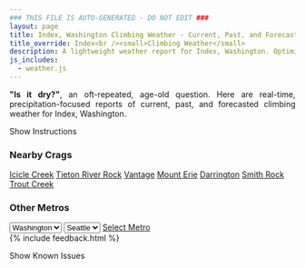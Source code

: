 ```yaml
---
### THIS FILE IS AUTO-GENERATED - DO NOT EDIT ###
layout: page
title: Index, Washington Climbing Weather - Current, Past, and Forecasted Report
title_override: Index<br /><small>Climbing Weather</small>
description: A lightweight weather report for Index, Washington. Optimized for slow internet connections.
js_includes:
  - weather.js
---
```


<section class="measure center lh-copy f5-ns f6 ph2 mv4" style="text-align: justify;">
<strong>"Is it dry?"</strong>, an oft-repeated, age-old question. Here are real-time,
precipitation-focused reports of current, past, and forecasted climbing weather for Index, Washington.
</section>

<p id="settings-toggle" class="mw5 b center tc hover-light-red black-70 pointer">Show Instructions</p>
<section id="settings" class="overflow-hidden" style="display:none;">
    <div class="mv2 ph2 center">
        <div class="fn f6 tc pv2">
            <p class="measure lh-copy center"><strong>Show/hide hourly forecasts</strong> by clicking the desired day.</p>
            <hr class="mw5 p0 mv2 o-60 b0 bt b--light-red light-red bg-light-red">
            <p class="measure lh-copy center"><strong>Current and Past conditions</strong> are measured by the nearest weather station. <strong>Forecast conditions</strong> are calculated and polled separately.</p>
            <hr class="mw5 p0 mv2 o-60 b0 bt b--light-red light-red bg-light-red">
            <p class="measure lh-copy center"><strong>Having issues?</strong> Try <a id="clear-cache" class="no-underline relative fancy-link light-red hover-light-red" href="#">clearing the local cache</a>.</p>
            <hr class="mw5 p0 mv2 o-60 b0 bt b--light-red light-red bg-light-red">
            <p class="measure lh-copy center">Weather data sourced from <a class="no-underline fancy-link relative light-red" target="_blank" href="https://www.weather.gov/documentation/services-web-api">weather.gov</a>.</p>
        </div>
    </div>
</section>
<section id="weather" data-crag="index-washington" class="mv4-ns mv3 ph2 center"></section>
<section id="nearby" class="tc lh-copy">
  <h3>Nearby Crags</h3>
<a class="nowrap no-underline fancy-link relative light-red mh3" href="/crags/icicle-creek-washington-weather.html">Icicle Creek</a>
<a class="nowrap no-underline fancy-link relative light-red mh3" href="/crags/tieton-river-rock-washington-weather.html">Tieton River Rock</a>
<a class="nowrap no-underline fancy-link relative light-red mh3" href="/crags/vantage-washington-weather.html">Vantage</a>
<a class="nowrap no-underline fancy-link relative light-red mh3" href="/crags/mount-erie-washington-weather.html">Mount Erie</a>
<a class="nowrap no-underline fancy-link relative light-red mh3" href="/crags/darrington-washington-weather.html">Darrington</a>
<a class="nowrap no-underline fancy-link relative light-red mh3" href="/crags/smith-rock-oregon-weather.html">Smith Rock</a>
<a class="nowrap no-underline fancy-link relative light-red mh3" href="/crags/trout-creek-oregon-weather.html">Trout Creek</a>
</section>
<section id="nearby" class="tc lh-copy">
  <h3>Other Metros</h3>
  <select class="ma1 bg-near-white pa2" id="stateSel">
    <option value="Texas">Texas</option>
    <option value="Washington" selected>Washington</option>
    <option value="Colorado">Colorado</option>
    <option value="Tennessee">Tennessee</option>
    <option value="Utah">Utah</option>
    <option value="California">California</option>
  </select>
  <select class="ma1 bg-near-white pa2" id="citySel">
    <option value="Seattle" selected>Seattle</option>
  </select>
  <a id="selectMetro" class="f6 link dim ph3 pv2 ma1 dib white bg-light-red" href="/crags/seattle-washington-weather.html">Select Metro</a>
  <script>
    var states = [];
    states["Texas"] = "Austin"
    states["Washington"] = "Seattle"
    states["Colorado"] = "Denver"
    states["Tennessee"] = "Nashville"
    states["Utah"] = "Salt Lake City"
    states["California"] = "San Francisco|Los Angeles"
  </script>
</section>
{% include feedback.html %}
<p id="issues-toggle" class="mw5 b center tc hover-light-red black-70 pointer">Show Known Issues</p>
<section id="issues" class="overflow-hidden tc f6">
</section>

<script>
  var weekly_SEW_150_72 = {"updated":"2021-06-23T03:07:02+00:00","units":"us","forecastGenerator":"BaselineForecastGenerator","generatedAt":"2021-06-23T08:43:34+00:00","updateTime":"2021-06-23T03:07:02+00:00","validTimes":"2021-06-22T21:00:00+00:00/P7DT4H","elevation":{"value":148.1328,"unitCode":"unit:m"},"periods":[{"number":1,"name":"Overnight","startTime":"2021-06-23T01:00:00-07:00","endTime":"2021-06-23T06:00:00-07:00","isDaytime":false,"temperature":59,"temperatureUnit":"F","temperatureTrend":null,"windSpeed":"2 mph","windDirection":"N","icon":"https://api.weather.gov/icons/land/night/sct?size=medium","shortForecast":"Partly Cloudy","detailedForecast":"Partly cloudy, with a low around 59. North wind around 2 mph."},{"number":2,"name":"Wednesday","startTime":"2021-06-23T06:00:00-07:00","endTime":"2021-06-23T18:00:00-07:00","isDaytime":true,"temperature":71,"temperatureUnit":"F","temperatureTrend":null,"windSpeed":"0 to 8 mph","windDirection":"NW","icon":"https://api.weather.gov/icons/land/day/few?size=medium","shortForecast":"Sunny","detailedForecast":"Sunny, with a high near 71. Northwest wind 0 to 8 mph."},{"number":3,"name":"Wednesday Night","startTime":"2021-06-23T18:00:00-07:00","endTime":"2021-06-24T06:00:00-07:00","isDaytime":false,"temperature":58,"temperatureUnit":"F","temperatureTrend":null,"windSpeed":"1 to 8 mph","windDirection":"ESE","icon":"https://api.weather.gov/icons/land/night/few?size=medium","shortForecast":"Mostly Clear","detailedForecast":"Mostly clear, with a low around 58. East southeast wind 1 to 8 mph."},{"number":4,"name":"Thursday","startTime":"2021-06-24T06:00:00-07:00","endTime":"2021-06-24T18:00:00-07:00","isDaytime":true,"temperature":73,"temperatureUnit":"F","temperatureTrend":null,"windSpeed":"2 to 9 mph","windDirection":"WSW","icon":"https://api.weather.gov/icons/land/day/sct?size=medium","shortForecast":"Mostly Sunny","detailedForecast":"Mostly sunny, with a high near 73. West southwest wind 2 to 9 mph."},{"number":5,"name":"Thursday Night","startTime":"2021-06-24T18:00:00-07:00","endTime":"2021-06-25T06:00:00-07:00","isDaytime":false,"temperature":63,"temperatureUnit":"F","temperatureTrend":null,"windSpeed":"3 to 9 mph","windDirection":"NE","icon":"https://api.weather.gov/icons/land/night/sct?size=medium","shortForecast":"Partly Cloudy","detailedForecast":"Partly cloudy, with a low around 63. Northeast wind 3 to 9 mph."},{"number":6,"name":"Friday","startTime":"2021-06-25T06:00:00-07:00","endTime":"2021-06-25T18:00:00-07:00","isDaytime":true,"temperature":85,"temperatureUnit":"F","temperatureTrend":null,"windSpeed":"3 to 8 mph","windDirection":"NW","icon":"https://api.weather.gov/icons/land/day/few?size=medium","shortForecast":"Sunny","detailedForecast":"Sunny, with a high near 85."},{"number":7,"name":"Friday Night","startTime":"2021-06-25T18:00:00-07:00","endTime":"2021-06-26T06:00:00-07:00","isDaytime":false,"temperature":69,"temperatureUnit":"F","temperatureTrend":null,"windSpeed":"3 to 8 mph","windDirection":"NNE","icon":"https://api.weather.gov/icons/land/night/skc?size=medium","shortForecast":"Clear","detailedForecast":"Clear, with a low around 69."},{"number":8,"name":"Saturday","startTime":"2021-06-26T06:00:00-07:00","endTime":"2021-06-26T18:00:00-07:00","isDaytime":true,"temperature":95,"temperatureUnit":"F","temperatureTrend":null,"windSpeed":"2 to 9 mph","windDirection":"S","icon":"https://api.weather.gov/icons/land/day/skc?size=medium","shortForecast":"Sunny","detailedForecast":"Sunny, with a high near 95."},{"number":9,"name":"Saturday Night","startTime":"2021-06-26T18:00:00-07:00","endTime":"2021-06-27T06:00:00-07:00","isDaytime":false,"temperature":71,"temperatureUnit":"F","temperatureTrend":null,"windSpeed":"3 to 8 mph","windDirection":"E","icon":"https://api.weather.gov/icons/land/night/skc?size=medium","shortForecast":"Clear","detailedForecast":"Clear, with a low around 71."},{"number":10,"name":"Sunday","startTime":"2021-06-27T06:00:00-07:00","endTime":"2021-06-27T18:00:00-07:00","isDaytime":true,"temperature":95,"temperatureUnit":"F","temperatureTrend":null,"windSpeed":"3 to 8 mph","windDirection":"S","icon":"https://api.weather.gov/icons/land/day/skc?size=medium","shortForecast":"Sunny","detailedForecast":"Sunny, with a high near 95."},{"number":11,"name":"Sunday Night","startTime":"2021-06-27T18:00:00-07:00","endTime":"2021-06-28T06:00:00-07:00","isDaytime":false,"temperature":71,"temperatureUnit":"F","temperatureTrend":null,"windSpeed":"2 to 9 mph","windDirection":"E","icon":"https://api.weather.gov/icons/land/night/few?size=medium","shortForecast":"Mostly Clear","detailedForecast":"Mostly clear, with a low around 71."},{"number":12,"name":"Monday","startTime":"2021-06-28T06:00:00-07:00","endTime":"2021-06-28T18:00:00-07:00","isDaytime":true,"temperature":94,"temperatureUnit":"F","temperatureTrend":null,"windSpeed":"1 to 9 mph","windDirection":"S","icon":"https://api.weather.gov/icons/land/day/few?size=medium","shortForecast":"Sunny","detailedForecast":"Sunny, with a high near 94."},{"number":13,"name":"Monday Night","startTime":"2021-06-28T18:00:00-07:00","endTime":"2021-06-29T06:00:00-07:00","isDaytime":false,"temperature":70,"temperatureUnit":"F","temperatureTrend":null,"windSpeed":"1 to 7 mph","windDirection":"SSE","icon":"https://api.weather.gov/icons/land/night/few?size=medium","shortForecast":"Mostly Clear","detailedForecast":"Mostly clear, with a low around 70."},{"number":14,"name":"Tuesday","startTime":"2021-06-29T06:00:00-07:00","endTime":"2021-06-29T18:00:00-07:00","isDaytime":true,"temperature":86,"temperatureUnit":"F","temperatureTrend":null,"windSpeed":"3 to 7 mph","windDirection":"WSW","icon":"https://api.weather.gov/icons/land/day/few?size=medium","shortForecast":"Sunny","detailedForecast":"Sunny, with a high near 86."}]}
  var hourly_SEW_150_72 = {"@context":["https://geojson.org/geojson-ld/geojson-context.jsonld",{"@version":"1.1","wx":"https://api.weather.gov/ontology#","geo":"http://www.opengis.net/ont/geosparql#","unit":"http://codes.wmo.int/common/unit/","@vocab":"https://api.weather.gov/ontology#"}],"type":"Feature","geometry":{"type":"Polygon","coordinates":[[[-121.5758471,47.8261007],[-121.5697809,47.8055844],[-121.539213,47.809657800000004],[-121.5452726,47.8301743],[-121.5758471,47.8261007]]]},"properties":{"updated":"2021-06-23T03:07:02+00:00","units":"us","forecastGenerator":"HourlyForecastGenerator","generatedAt":"2021-06-23T08:43:36+00:00","updateTime":"2021-06-23T03:07:02+00:00","validTimes":"2021-06-22T21:00:00+00:00/P7DT4H","elevation":{"value":148.1328,"unitCode":"unit:m"},"periods":[{"number":1,"name":"","startTime":"2021-06-23T01:00:00-07:00","endTime":"2021-06-23T02:00:00-07:00","isDaytime":false,"temperature":63,"temperatureUnit":"F","temperatureTrend":null,"windSpeed":"2 mph","windDirection":"NNE","icon":"https://api.weather.gov/icons/land/night/sct?size=small","shortForecast":"Partly Cloudy","detailedForecast":""},{"number":2,"name":"","startTime":"2021-06-23T02:00:00-07:00","endTime":"2021-06-23T03:00:00-07:00","isDaytime":false,"temperature":62,"temperatureUnit":"F","temperatureTrend":null,"windSpeed":"2 mph","windDirection":"NW","icon":"https://api.weather.gov/icons/land/night/sct?size=small","shortForecast":"Partly Cloudy","detailedForecast":""},{"number":3,"name":"","startTime":"2021-06-23T03:00:00-07:00","endTime":"2021-06-23T04:00:00-07:00","isDaytime":false,"temperature":61,"temperatureUnit":"F","temperatureTrend":null,"windSpeed":"2 mph","windDirection":"NW","icon":"https://api.weather.gov/icons/land/night/sct?size=small","shortForecast":"Partly Cloudy","detailedForecast":""},{"number":4,"name":"","startTime":"2021-06-23T04:00:00-07:00","endTime":"2021-06-23T05:00:00-07:00","isDaytime":false,"temperature":60,"temperatureUnit":"F","temperatureTrend":null,"windSpeed":"2 mph","windDirection":"NW","icon":"https://api.weather.gov/icons/land/night/sct?size=small","shortForecast":"Partly Cloudy","detailedForecast":""},{"number":5,"name":"","startTime":"2021-06-23T05:00:00-07:00","endTime":"2021-06-23T06:00:00-07:00","isDaytime":false,"temperature":59,"temperatureUnit":"F","temperatureTrend":null,"windSpeed":"0 mph","windDirection":"NNE","icon":"https://api.weather.gov/icons/land/night/bkn?size=small","shortForecast":"Mostly Cloudy","detailedForecast":""},{"number":6,"name":"","startTime":"2021-06-23T06:00:00-07:00","endTime":"2021-06-23T07:00:00-07:00","isDaytime":true,"temperature":60,"temperatureUnit":"F","temperatureTrend":null,"windSpeed":"0 mph","windDirection":"NNE","icon":"https://api.weather.gov/icons/land/day/bkn?size=small","shortForecast":"Partly Sunny","detailedForecast":""},{"number":7,"name":"","startTime":"2021-06-23T07:00:00-07:00","endTime":"2021-06-23T08:00:00-07:00","isDaytime":true,"temperature":62,"temperatureUnit":"F","temperatureTrend":null,"windSpeed":"0 mph","windDirection":"NNE","icon":"https://api.weather.gov/icons/land/day/bkn?size=small","shortForecast":"Partly Sunny","detailedForecast":""},{"number":8,"name":"","startTime":"2021-06-23T08:00:00-07:00","endTime":"2021-06-23T09:00:00-07:00","isDaytime":true,"temperature":63,"temperatureUnit":"F","temperatureTrend":null,"windSpeed":"6 mph","windDirection":"WNW","icon":"https://api.weather.gov/icons/land/day/sct?size=small","shortForecast":"Mostly Sunny","detailedForecast":""},{"number":9,"name":"","startTime":"2021-06-23T09:00:00-07:00","endTime":"2021-06-23T10:00:00-07:00","isDaytime":true,"temperature":64,"temperatureUnit":"F","temperatureTrend":null,"windSpeed":"6 mph","windDirection":"WNW","icon":"https://api.weather.gov/icons/land/day/sct?size=small","shortForecast":"Mostly Sunny","detailedForecast":""},{"number":10,"name":"","startTime":"2021-06-23T10:00:00-07:00","endTime":"2021-06-23T11:00:00-07:00","isDaytime":true,"temperature":65,"temperatureUnit":"F","temperatureTrend":null,"windSpeed":"6 mph","windDirection":"WNW","icon":"https://api.weather.gov/icons/land/day/sct?size=small","shortForecast":"Mostly Sunny","detailedForecast":""},{"number":11,"name":"","startTime":"2021-06-23T11:00:00-07:00","endTime":"2021-06-23T12:00:00-07:00","isDaytime":true,"temperature":66,"temperatureUnit":"F","temperatureTrend":null,"windSpeed":"8 mph","windDirection":"WNW","icon":"https://api.weather.gov/icons/land/day/few?size=small","shortForecast":"Sunny","detailedForecast":""},{"number":12,"name":"","startTime":"2021-06-23T12:00:00-07:00","endTime":"2021-06-23T13:00:00-07:00","isDaytime":true,"temperature":68,"temperatureUnit":"F","temperatureTrend":null,"windSpeed":"8 mph","windDirection":"WNW","icon":"https://api.weather.gov/icons/land/day/few?size=small","shortForecast":"Sunny","detailedForecast":""},{"number":13,"name":"","startTime":"2021-06-23T13:00:00-07:00","endTime":"2021-06-23T14:00:00-07:00","isDaytime":true,"temperature":69,"temperatureUnit":"F","temperatureTrend":null,"windSpeed":"8 mph","windDirection":"WNW","icon":"https://api.weather.gov/icons/land/day/few?size=small","shortForecast":"Sunny","detailedForecast":""},{"number":14,"name":"","startTime":"2021-06-23T14:00:00-07:00","endTime":"2021-06-23T15:00:00-07:00","isDaytime":true,"temperature":69,"temperatureUnit":"F","temperatureTrend":null,"windSpeed":"8 mph","windDirection":"NW","icon":"https://api.weather.gov/icons/land/day/few?size=small","shortForecast":"Sunny","detailedForecast":""},{"number":15,"name":"","startTime":"2021-06-23T15:00:00-07:00","endTime":"2021-06-23T16:00:00-07:00","isDaytime":true,"temperature":70,"temperatureUnit":"F","temperatureTrend":null,"windSpeed":"8 mph","windDirection":"NW","icon":"https://api.weather.gov/icons/land/day/few?size=small","shortForecast":"Sunny","detailedForecast":""},{"number":16,"name":"","startTime":"2021-06-23T16:00:00-07:00","endTime":"2021-06-23T17:00:00-07:00","isDaytime":true,"temperature":70,"temperatureUnit":"F","temperatureTrend":null,"windSpeed":"8 mph","windDirection":"NW","icon":"https://api.weather.gov/icons/land/day/few?size=small","shortForecast":"Sunny","detailedForecast":""},{"number":17,"name":"","startTime":"2021-06-23T17:00:00-07:00","endTime":"2021-06-23T18:00:00-07:00","isDaytime":true,"temperature":70,"temperatureUnit":"F","temperatureTrend":null,"windSpeed":"8 mph","windDirection":"NW","icon":"https://api.weather.gov/icons/land/day/few?size=small","shortForecast":"Sunny","detailedForecast":""},{"number":18,"name":"","startTime":"2021-06-23T18:00:00-07:00","endTime":"2021-06-23T19:00:00-07:00","isDaytime":false,"temperature":70,"temperatureUnit":"F","temperatureTrend":null,"windSpeed":"8 mph","windDirection":"NW","icon":"https://api.weather.gov/icons/land/night/few?size=small","shortForecast":"Mostly Clear","detailedForecast":""},{"number":19,"name":"","startTime":"2021-06-23T19:00:00-07:00","endTime":"2021-06-23T20:00:00-07:00","isDaytime":false,"temperature":68,"temperatureUnit":"F","temperatureTrend":null,"windSpeed":"8 mph","windDirection":"NW","icon":"https://api.weather.gov/icons/land/night/few?size=small","shortForecast":"Mostly Clear","detailedForecast":""},{"number":20,"name":"","startTime":"2021-06-23T20:00:00-07:00","endTime":"2021-06-23T21:00:00-07:00","isDaytime":false,"temperature":67,"temperatureUnit":"F","temperatureTrend":null,"windSpeed":"3 mph","windDirection":"WNW","icon":"https://api.weather.gov/icons/land/night/few?size=small","shortForecast":"Mostly Clear","detailedForecast":""},{"number":21,"name":"","startTime":"2021-06-23T21:00:00-07:00","endTime":"2021-06-23T22:00:00-07:00","isDaytime":false,"temperature":65,"temperatureUnit":"F","temperatureTrend":null,"windSpeed":"3 mph","windDirection":"WNW","icon":"https://api.weather.gov/icons/land/night/few?size=small","shortForecast":"Mostly Clear","detailedForecast":""},{"number":22,"name":"","startTime":"2021-06-23T22:00:00-07:00","endTime":"2021-06-23T23:00:00-07:00","isDaytime":false,"temperature":64,"temperatureUnit":"F","temperatureTrend":null,"windSpeed":"3 mph","windDirection":"WNW","icon":"https://api.weather.gov/icons/land/night/few?size=small","shortForecast":"Mostly Clear","detailedForecast":""},{"number":23,"name":"","startTime":"2021-06-23T23:00:00-07:00","endTime":"2021-06-24T00:00:00-07:00","isDaytime":false,"temperature":63,"temperatureUnit":"F","temperatureTrend":null,"windSpeed":"2 mph","windDirection":"E","icon":"https://api.weather.gov/icons/land/night/few?size=small","shortForecast":"Mostly Clear","detailedForecast":""},{"number":24,"name":"","startTime":"2021-06-24T00:00:00-07:00","endTime":"2021-06-24T01:00:00-07:00","isDaytime":false,"temperature":62,"temperatureUnit":"F","temperatureTrend":null,"windSpeed":"2 mph","windDirection":"E","icon":"https://api.weather.gov/icons/land/night/few?size=small","shortForecast":"Mostly Clear","detailedForecast":""},{"number":25,"name":"","startTime":"2021-06-24T01:00:00-07:00","endTime":"2021-06-24T02:00:00-07:00","isDaytime":false,"temperature":61,"temperatureUnit":"F","temperatureTrend":null,"windSpeed":"2 mph","windDirection":"E","icon":"https://api.weather.gov/icons/land/night/few?size=small","shortForecast":"Mostly Clear","detailedForecast":""},{"number":26,"name":"","startTime":"2021-06-24T02:00:00-07:00","endTime":"2021-06-24T03:00:00-07:00","isDaytime":false,"temperature":60,"temperatureUnit":"F","temperatureTrend":null,"windSpeed":"1 mph","windDirection":"SE","icon":"https://api.weather.gov/icons/land/night/few?size=small","shortForecast":"Mostly Clear","detailedForecast":""},{"number":27,"name":"","startTime":"2021-06-24T03:00:00-07:00","endTime":"2021-06-24T04:00:00-07:00","isDaytime":false,"temperature":60,"temperatureUnit":"F","temperatureTrend":null,"windSpeed":"1 mph","windDirection":"SE","icon":"https://api.weather.gov/icons/land/night/few?size=small","shortForecast":"Mostly Clear","detailedForecast":""},{"number":28,"name":"","startTime":"2021-06-24T04:00:00-07:00","endTime":"2021-06-24T05:00:00-07:00","isDaytime":false,"temperature":58,"temperatureUnit":"F","temperatureTrend":null,"windSpeed":"1 mph","windDirection":"SE","icon":"https://api.weather.gov/icons/land/night/few?size=small","shortForecast":"Mostly Clear","detailedForecast":""},{"number":29,"name":"","startTime":"2021-06-24T05:00:00-07:00","endTime":"2021-06-24T06:00:00-07:00","isDaytime":false,"temperature":58,"temperatureUnit":"F","temperatureTrend":null,"windSpeed":"2 mph","windDirection":"SSE","icon":"https://api.weather.gov/icons/land/night/sct?size=small","shortForecast":"Partly Cloudy","detailedForecast":""},{"number":30,"name":"","startTime":"2021-06-24T06:00:00-07:00","endTime":"2021-06-24T07:00:00-07:00","isDaytime":true,"temperature":59,"temperatureUnit":"F","temperatureTrend":null,"windSpeed":"2 mph","windDirection":"SSE","icon":"https://api.weather.gov/icons/land/day/sct?size=small","shortForecast":"Mostly Sunny","detailedForecast":""},{"number":31,"name":"","startTime":"2021-06-24T07:00:00-07:00","endTime":"2021-06-24T08:00:00-07:00","isDaytime":true,"temperature":61,"temperatureUnit":"F","temperatureTrend":null,"windSpeed":"2 mph","windDirection":"SSE","icon":"https://api.weather.gov/icons/land/day/sct?size=small","shortForecast":"Mostly Sunny","detailedForecast":""},{"number":32,"name":"","startTime":"2021-06-24T08:00:00-07:00","endTime":"2021-06-24T09:00:00-07:00","isDaytime":true,"temperature":63,"temperatureUnit":"F","temperatureTrend":null,"windSpeed":"3 mph","windDirection":"W","icon":"https://api.weather.gov/icons/land/day/sct?size=small","shortForecast":"Mostly Sunny","detailedForecast":""},{"number":33,"name":"","startTime":"2021-06-24T09:00:00-07:00","endTime":"2021-06-24T10:00:00-07:00","isDaytime":true,"temperature":64,"temperatureUnit":"F","temperatureTrend":null,"windSpeed":"3 mph","windDirection":"W","icon":"https://api.weather.gov/icons/land/day/sct?size=small","shortForecast":"Mostly Sunny","detailedForecast":""},{"number":34,"name":"","startTime":"2021-06-24T10:00:00-07:00","endTime":"2021-06-24T11:00:00-07:00","isDaytime":true,"temperature":66,"temperatureUnit":"F","temperatureTrend":null,"windSpeed":"3 mph","windDirection":"W","icon":"https://api.weather.gov/icons/land/day/sct?size=small","shortForecast":"Mostly Sunny","detailedForecast":""},{"number":35,"name":"","startTime":"2021-06-24T11:00:00-07:00","endTime":"2021-06-24T12:00:00-07:00","isDaytime":true,"temperature":67,"temperatureUnit":"F","temperatureTrend":null,"windSpeed":"9 mph","windDirection":"WNW","icon":"https://api.weather.gov/icons/land/day/sct?size=small","shortForecast":"Mostly Sunny","detailedForecast":""},{"number":36,"name":"","startTime":"2021-06-24T12:00:00-07:00","endTime":"2021-06-24T13:00:00-07:00","isDaytime":true,"temperature":69,"temperatureUnit":"F","temperatureTrend":null,"windSpeed":"9 mph","windDirection":"WNW","icon":"https://api.weather.gov/icons/land/day/sct?size=small","shortForecast":"Mostly Sunny","detailedForecast":""},{"number":37,"name":"","startTime":"2021-06-24T13:00:00-07:00","endTime":"2021-06-24T14:00:00-07:00","isDaytime":true,"temperature":70,"temperatureUnit":"F","temperatureTrend":null,"windSpeed":"9 mph","windDirection":"WNW","icon":"https://api.weather.gov/icons/land/day/sct?size=small","shortForecast":"Mostly Sunny","detailedForecast":""},{"number":38,"name":"","startTime":"2021-06-24T14:00:00-07:00","endTime":"2021-06-24T15:00:00-07:00","isDaytime":true,"temperature":70,"temperatureUnit":"F","temperatureTrend":null,"windSpeed":"9 mph","windDirection":"WNW","icon":"https://api.weather.gov/icons/land/day/sct?size=small","shortForecast":"Mostly Sunny","detailedForecast":""},{"number":39,"name":"","startTime":"2021-06-24T15:00:00-07:00","endTime":"2021-06-24T16:00:00-07:00","isDaytime":true,"temperature":72,"temperatureUnit":"F","temperatureTrend":null,"windSpeed":"9 mph","windDirection":"WNW","icon":"https://api.weather.gov/icons/land/day/sct?size=small","shortForecast":"Mostly Sunny","detailedForecast":""},{"number":40,"name":"","startTime":"2021-06-24T16:00:00-07:00","endTime":"2021-06-24T17:00:00-07:00","isDaytime":true,"temperature":72,"temperatureUnit":"F","temperatureTrend":null,"windSpeed":"9 mph","windDirection":"WNW","icon":"https://api.weather.gov/icons/land/day/sct?size=small","shortForecast":"Mostly Sunny","detailedForecast":""},{"number":41,"name":"","startTime":"2021-06-24T17:00:00-07:00","endTime":"2021-06-24T18:00:00-07:00","isDaytime":true,"temperature":72,"temperatureUnit":"F","temperatureTrend":null,"windSpeed":"9 mph","windDirection":"WNW","icon":"https://api.weather.gov/icons/land/day/sct?size=small","shortForecast":"Mostly Sunny","detailedForecast":""},{"number":42,"name":"","startTime":"2021-06-24T18:00:00-07:00","endTime":"2021-06-24T19:00:00-07:00","isDaytime":false,"temperature":72,"temperatureUnit":"F","temperatureTrend":null,"windSpeed":"9 mph","windDirection":"WNW","icon":"https://api.weather.gov/icons/land/night/sct?size=small","shortForecast":"Partly Cloudy","detailedForecast":""},{"number":43,"name":"","startTime":"2021-06-24T19:00:00-07:00","endTime":"2021-06-24T20:00:00-07:00","isDaytime":false,"temperature":71,"temperatureUnit":"F","temperatureTrend":null,"windSpeed":"9 mph","windDirection":"WNW","icon":"https://api.weather.gov/icons/land/night/sct?size=small","shortForecast":"Partly Cloudy","detailedForecast":""},{"number":44,"name":"","startTime":"2021-06-24T20:00:00-07:00","endTime":"2021-06-24T21:00:00-07:00","isDaytime":false,"temperature":70,"temperatureUnit":"F","temperatureTrend":null,"windSpeed":"3 mph","windDirection":"W","icon":"https://api.weather.gov/icons/land/night/sct?size=small","shortForecast":"Partly Cloudy","detailedForecast":""},{"number":45,"name":"","startTime":"2021-06-24T21:00:00-07:00","endTime":"2021-06-24T22:00:00-07:00","isDaytime":false,"temperature":68,"temperatureUnit":"F","temperatureTrend":null,"windSpeed":"3 mph","windDirection":"W","icon":"https://api.weather.gov/icons/land/night/sct?size=small","shortForecast":"Partly Cloudy","detailedForecast":""},{"number":46,"name":"","startTime":"2021-06-24T22:00:00-07:00","endTime":"2021-06-24T23:00:00-07:00","isDaytime":false,"temperature":68,"temperatureUnit":"F","temperatureTrend":null,"windSpeed":"3 mph","windDirection":"W","icon":"https://api.weather.gov/icons/land/night/sct?size=small","shortForecast":"Partly Cloudy","detailedForecast":""},{"number":47,"name":"","startTime":"2021-06-24T23:00:00-07:00","endTime":"2021-06-25T00:00:00-07:00","isDaytime":false,"temperature":67,"temperatureUnit":"F","temperatureTrend":null,"windSpeed":"5 mph","windDirection":"E","icon":"https://api.weather.gov/icons/land/night/sct?size=small","shortForecast":"Partly Cloudy","detailedForecast":""},{"number":48,"name":"","startTime":"2021-06-25T00:00:00-07:00","endTime":"2021-06-25T01:00:00-07:00","isDaytime":false,"temperature":66,"temperatureUnit":"F","temperatureTrend":null,"windSpeed":"5 mph","windDirection":"E","icon":"https://api.weather.gov/icons/land/night/sct?size=small","shortForecast":"Partly Cloudy","detailedForecast":""},{"number":49,"name":"","startTime":"2021-06-25T01:00:00-07:00","endTime":"2021-06-25T02:00:00-07:00","isDaytime":false,"temperature":65,"temperatureUnit":"F","temperatureTrend":null,"windSpeed":"5 mph","windDirection":"E","icon":"https://api.weather.gov/icons/land/night/sct?size=small","shortForecast":"Partly Cloudy","detailedForecast":""},{"number":50,"name":"","startTime":"2021-06-25T02:00:00-07:00","endTime":"2021-06-25T03:00:00-07:00","isDaytime":false,"temperature":65,"temperatureUnit":"F","temperatureTrend":null,"windSpeed":"5 mph","windDirection":"ENE","icon":"https://api.weather.gov/icons/land/night/sct?size=small","shortForecast":"Partly Cloudy","detailedForecast":""},{"number":51,"name":"","startTime":"2021-06-25T03:00:00-07:00","endTime":"2021-06-25T04:00:00-07:00","isDaytime":false,"temperature":64,"temperatureUnit":"F","temperatureTrend":null,"windSpeed":"5 mph","windDirection":"ENE","icon":"https://api.weather.gov/icons/land/night/sct?size=small","shortForecast":"Partly Cloudy","detailedForecast":""},{"number":52,"name":"","startTime":"2021-06-25T04:00:00-07:00","endTime":"2021-06-25T05:00:00-07:00","isDaytime":false,"temperature":63,"temperatureUnit":"F","temperatureTrend":null,"windSpeed":"5 mph","windDirection":"ENE","icon":"https://api.weather.gov/icons/land/night/sct?size=small","shortForecast":"Partly Cloudy","detailedForecast":""},{"number":53,"name":"","startTime":"2021-06-25T05:00:00-07:00","endTime":"2021-06-25T06:00:00-07:00","isDaytime":false,"temperature":64,"temperatureUnit":"F","temperatureTrend":null,"windSpeed":"3 mph","windDirection":"E","icon":"https://api.weather.gov/icons/land/night/few?size=small","shortForecast":"Mostly Clear","detailedForecast":""},{"number":54,"name":"","startTime":"2021-06-25T06:00:00-07:00","endTime":"2021-06-25T07:00:00-07:00","isDaytime":true,"temperature":64,"temperatureUnit":"F","temperatureTrend":null,"windSpeed":"3 mph","windDirection":"E","icon":"https://api.weather.gov/icons/land/day/few?size=small","shortForecast":"Sunny","detailedForecast":""},{"number":55,"name":"","startTime":"2021-06-25T07:00:00-07:00","endTime":"2021-06-25T08:00:00-07:00","isDaytime":true,"temperature":68,"temperatureUnit":"F","temperatureTrend":null,"windSpeed":"3 mph","windDirection":"E","icon":"https://api.weather.gov/icons/land/day/few?size=small","shortForecast":"Sunny","detailedForecast":""},{"number":56,"name":"","startTime":"2021-06-25T08:00:00-07:00","endTime":"2021-06-25T09:00:00-07:00","isDaytime":true,"temperature":70,"temperatureUnit":"F","temperatureTrend":null,"windSpeed":"3 mph","windDirection":"WNW","icon":"https://api.weather.gov/icons/land/day/few?size=small","shortForecast":"Sunny","detailedForecast":""},{"number":57,"name":"","startTime":"2021-06-25T09:00:00-07:00","endTime":"2021-06-25T10:00:00-07:00","isDaytime":true,"temperature":72,"temperatureUnit":"F","temperatureTrend":null,"windSpeed":"3 mph","windDirection":"WNW","icon":"https://api.weather.gov/icons/land/day/few?size=small","shortForecast":"Sunny","detailedForecast":""},{"number":58,"name":"","startTime":"2021-06-25T10:00:00-07:00","endTime":"2021-06-25T11:00:00-07:00","isDaytime":true,"temperature":75,"temperatureUnit":"F","temperatureTrend":null,"windSpeed":"3 mph","windDirection":"WNW","icon":"https://api.weather.gov/icons/land/day/few?size=small","shortForecast":"Sunny","detailedForecast":""},{"number":59,"name":"","startTime":"2021-06-25T11:00:00-07:00","endTime":"2021-06-25T12:00:00-07:00","isDaytime":true,"temperature":76,"temperatureUnit":"F","temperatureTrend":null,"windSpeed":"8 mph","windDirection":"WNW","icon":"https://api.weather.gov/icons/land/day/few?size=small","shortForecast":"Sunny","detailedForecast":""},{"number":60,"name":"","startTime":"2021-06-25T12:00:00-07:00","endTime":"2021-06-25T13:00:00-07:00","isDaytime":true,"temperature":79,"temperatureUnit":"F","temperatureTrend":null,"windSpeed":"8 mph","windDirection":"WNW","icon":"https://api.weather.gov/icons/land/day/few?size=small","shortForecast":"Sunny","detailedForecast":""},{"number":61,"name":"","startTime":"2021-06-25T13:00:00-07:00","endTime":"2021-06-25T14:00:00-07:00","isDaytime":true,"temperature":81,"temperatureUnit":"F","temperatureTrend":null,"windSpeed":"8 mph","windDirection":"WNW","icon":"https://api.weather.gov/icons/land/day/few?size=small","shortForecast":"Sunny","detailedForecast":""},{"number":62,"name":"","startTime":"2021-06-25T14:00:00-07:00","endTime":"2021-06-25T15:00:00-07:00","isDaytime":true,"temperature":81,"temperatureUnit":"F","temperatureTrend":null,"windSpeed":"8 mph","windDirection":"WNW","icon":"https://api.weather.gov/icons/land/day/few?size=small","shortForecast":"Sunny","detailedForecast":""},{"number":63,"name":"","startTime":"2021-06-25T15:00:00-07:00","endTime":"2021-06-25T16:00:00-07:00","isDaytime":true,"temperature":82,"temperatureUnit":"F","temperatureTrend":null,"windSpeed":"8 mph","windDirection":"WNW","icon":"https://api.weather.gov/icons/land/day/few?size=small","shortForecast":"Sunny","detailedForecast":""},{"number":64,"name":"","startTime":"2021-06-25T16:00:00-07:00","endTime":"2021-06-25T17:00:00-07:00","isDaytime":true,"temperature":84,"temperatureUnit":"F","temperatureTrend":null,"windSpeed":"8 mph","windDirection":"WNW","icon":"https://api.weather.gov/icons/land/day/few?size=small","shortForecast":"Sunny","detailedForecast":""},{"number":65,"name":"","startTime":"2021-06-25T17:00:00-07:00","endTime":"2021-06-25T18:00:00-07:00","isDaytime":true,"temperature":85,"temperatureUnit":"F","temperatureTrend":null,"windSpeed":"7 mph","windDirection":"WNW","icon":"https://api.weather.gov/icons/land/day/skc?size=small","shortForecast":"Sunny","detailedForecast":""},{"number":66,"name":"","startTime":"2021-06-25T18:00:00-07:00","endTime":"2021-06-25T19:00:00-07:00","isDaytime":false,"temperature":84,"temperatureUnit":"F","temperatureTrend":null,"windSpeed":"7 mph","windDirection":"WNW","icon":"https://api.weather.gov/icons/land/night/skc?size=small","shortForecast":"Clear","detailedForecast":""},{"number":67,"name":"","startTime":"2021-06-25T19:00:00-07:00","endTime":"2021-06-25T20:00:00-07:00","isDaytime":false,"temperature":82,"temperatureUnit":"F","temperatureTrend":null,"windSpeed":"7 mph","windDirection":"WNW","icon":"https://api.weather.gov/icons/land/night/skc?size=small","shortForecast":"Clear","detailedForecast":""},{"number":68,"name":"","startTime":"2021-06-25T20:00:00-07:00","endTime":"2021-06-25T21:00:00-07:00","isDaytime":false,"temperature":80,"temperatureUnit":"F","temperatureTrend":null,"windSpeed":"3 mph","windDirection":"WNW","icon":"https://api.weather.gov/icons/land/night/skc?size=small","shortForecast":"Clear","detailedForecast":""},{"number":69,"name":"","startTime":"2021-06-25T21:00:00-07:00","endTime":"2021-06-25T22:00:00-07:00","isDaytime":false,"temperature":78,"temperatureUnit":"F","temperatureTrend":null,"windSpeed":"3 mph","windDirection":"WNW","icon":"https://api.weather.gov/icons/land/night/skc?size=small","shortForecast":"Clear","detailedForecast":""},{"number":70,"name":"","startTime":"2021-06-25T22:00:00-07:00","endTime":"2021-06-25T23:00:00-07:00","isDaytime":false,"temperature":75,"temperatureUnit":"F","temperatureTrend":null,"windSpeed":"3 mph","windDirection":"WNW","icon":"https://api.weather.gov/icons/land/night/skc?size=small","shortForecast":"Clear","detailedForecast":""},{"number":71,"name":"","startTime":"2021-06-25T23:00:00-07:00","endTime":"2021-06-26T00:00:00-07:00","isDaytime":false,"temperature":73,"temperatureUnit":"F","temperatureTrend":null,"windSpeed":"7 mph","windDirection":"ESE","icon":"https://api.weather.gov/icons/land/night/skc?size=small","shortForecast":"Clear","detailedForecast":""},{"number":72,"name":"","startTime":"2021-06-26T00:00:00-07:00","endTime":"2021-06-26T01:00:00-07:00","isDaytime":false,"temperature":72,"temperatureUnit":"F","temperatureTrend":null,"windSpeed":"7 mph","windDirection":"ESE","icon":"https://api.weather.gov/icons/land/night/skc?size=small","shortForecast":"Clear","detailedForecast":""},{"number":73,"name":"","startTime":"2021-06-26T01:00:00-07:00","endTime":"2021-06-26T02:00:00-07:00","isDaytime":false,"temperature":71,"temperatureUnit":"F","temperatureTrend":null,"windSpeed":"7 mph","windDirection":"ESE","icon":"https://api.weather.gov/icons/land/night/skc?size=small","shortForecast":"Clear","detailedForecast":""},{"number":74,"name":"","startTime":"2021-06-26T02:00:00-07:00","endTime":"2021-06-26T03:00:00-07:00","isDaytime":false,"temperature":70,"temperatureUnit":"F","temperatureTrend":null,"windSpeed":"6 mph","windDirection":"ESE","icon":"https://api.weather.gov/icons/land/night/skc?size=small","shortForecast":"Clear","detailedForecast":""},{"number":75,"name":"","startTime":"2021-06-26T03:00:00-07:00","endTime":"2021-06-26T04:00:00-07:00","isDaytime":false,"temperature":69,"temperatureUnit":"F","temperatureTrend":null,"windSpeed":"6 mph","windDirection":"ESE","icon":"https://api.weather.gov/icons/land/night/skc?size=small","shortForecast":"Clear","detailedForecast":""},{"number":76,"name":"","startTime":"2021-06-26T04:00:00-07:00","endTime":"2021-06-26T05:00:00-07:00","isDaytime":false,"temperature":69,"temperatureUnit":"F","temperatureTrend":null,"windSpeed":"6 mph","windDirection":"ESE","icon":"https://api.weather.gov/icons/land/night/skc?size=small","shortForecast":"Clear","detailedForecast":""},{"number":77,"name":"","startTime":"2021-06-26T05:00:00-07:00","endTime":"2021-06-26T06:00:00-07:00","isDaytime":false,"temperature":69,"temperatureUnit":"F","temperatureTrend":null,"windSpeed":"8 mph","windDirection":"E","icon":"https://api.weather.gov/icons/land/night/skc?size=small","shortForecast":"Clear","detailedForecast":""},{"number":78,"name":"","startTime":"2021-06-26T06:00:00-07:00","endTime":"2021-06-26T07:00:00-07:00","isDaytime":true,"temperature":70,"temperatureUnit":"F","temperatureTrend":null,"windSpeed":"8 mph","windDirection":"E","icon":"https://api.weather.gov/icons/land/day/skc?size=small","shortForecast":"Sunny","detailedForecast":""},{"number":79,"name":"","startTime":"2021-06-26T07:00:00-07:00","endTime":"2021-06-26T08:00:00-07:00","isDaytime":true,"temperature":72,"temperatureUnit":"F","temperatureTrend":null,"windSpeed":"8 mph","windDirection":"E","icon":"https://api.weather.gov/icons/land/day/skc?size=small","shortForecast":"Sunny","detailedForecast":""},{"number":80,"name":"","startTime":"2021-06-26T08:00:00-07:00","endTime":"2021-06-26T09:00:00-07:00","isDaytime":true,"temperature":75,"temperatureUnit":"F","temperatureTrend":null,"windSpeed":"9 mph","windDirection":"E","icon":"https://api.weather.gov/icons/land/day/skc?size=small","shortForecast":"Sunny","detailedForecast":""},{"number":81,"name":"","startTime":"2021-06-26T09:00:00-07:00","endTime":"2021-06-26T10:00:00-07:00","isDaytime":true,"temperature":79,"temperatureUnit":"F","temperatureTrend":null,"windSpeed":"9 mph","windDirection":"E","icon":"https://api.weather.gov/icons/land/day/skc?size=small","shortForecast":"Sunny","detailedForecast":""},{"number":82,"name":"","startTime":"2021-06-26T10:00:00-07:00","endTime":"2021-06-26T11:00:00-07:00","isDaytime":true,"temperature":82,"temperatureUnit":"F","temperatureTrend":null,"windSpeed":"9 mph","windDirection":"E","icon":"https://api.weather.gov/icons/land/day/skc?size=small","shortForecast":"Sunny","detailedForecast":""},{"number":83,"name":"","startTime":"2021-06-26T11:00:00-07:00","endTime":"2021-06-26T12:00:00-07:00","isDaytime":true,"temperature":86,"temperatureUnit":"F","temperatureTrend":null,"windSpeed":"5 mph","windDirection":"SE","icon":"https://api.weather.gov/icons/land/day/skc?size=small","shortForecast":"Sunny","detailedForecast":""},{"number":84,"name":"","startTime":"2021-06-26T12:00:00-07:00","endTime":"2021-06-26T13:00:00-07:00","isDaytime":true,"temperature":89,"temperatureUnit":"F","temperatureTrend":null,"windSpeed":"5 mph","windDirection":"SE","icon":"https://api.weather.gov/icons/land/day/skc?size=small","shortForecast":"Sunny","detailedForecast":""},{"number":85,"name":"","startTime":"2021-06-26T13:00:00-07:00","endTime":"2021-06-26T14:00:00-07:00","isDaytime":true,"temperature":91,"temperatureUnit":"F","temperatureTrend":null,"windSpeed":"5 mph","windDirection":"SE","icon":"https://api.weather.gov/icons/land/day/skc?size=small","shortForecast":"Sunny","detailedForecast":""},{"number":86,"name":"","startTime":"2021-06-26T14:00:00-07:00","endTime":"2021-06-26T15:00:00-07:00","isDaytime":true,"temperature":92,"temperatureUnit":"F","temperatureTrend":null,"windSpeed":"2 mph","windDirection":"SW","icon":"https://api.weather.gov/icons/land/day/skc?size=small","shortForecast":"Sunny","detailedForecast":""},{"number":87,"name":"","startTime":"2021-06-26T15:00:00-07:00","endTime":"2021-06-26T16:00:00-07:00","isDaytime":true,"temperature":93,"temperatureUnit":"F","temperatureTrend":null,"windSpeed":"2 mph","windDirection":"SW","icon":"https://api.weather.gov/icons/land/day/skc?size=small","shortForecast":"Sunny","detailedForecast":""},{"number":88,"name":"","startTime":"2021-06-26T16:00:00-07:00","endTime":"2021-06-26T17:00:00-07:00","isDaytime":true,"temperature":93,"temperatureUnit":"F","temperatureTrend":null,"windSpeed":"2 mph","windDirection":"SW","icon":"https://api.weather.gov/icons/land/day/skc?size=small","shortForecast":"Sunny","detailedForecast":""},{"number":89,"name":"","startTime":"2021-06-26T17:00:00-07:00","endTime":"2021-06-26T18:00:00-07:00","isDaytime":true,"temperature":93,"temperatureUnit":"F","temperatureTrend":null,"windSpeed":"5 mph","windDirection":"WNW","icon":"https://api.weather.gov/icons/land/day/skc?size=small","shortForecast":"Sunny","detailedForecast":""},{"number":90,"name":"","startTime":"2021-06-26T18:00:00-07:00","endTime":"2021-06-26T19:00:00-07:00","isDaytime":false,"temperature":92,"temperatureUnit":"F","temperatureTrend":null,"windSpeed":"5 mph","windDirection":"WNW","icon":"https://api.weather.gov/icons/land/night/skc?size=small","shortForecast":"Clear","detailedForecast":""},{"number":91,"name":"","startTime":"2021-06-26T19:00:00-07:00","endTime":"2021-06-26T20:00:00-07:00","isDaytime":false,"temperature":90,"temperatureUnit":"F","temperatureTrend":null,"windSpeed":"5 mph","windDirection":"WNW","icon":"https://api.weather.gov/icons/land/night/skc?size=small","shortForecast":"Clear","detailedForecast":""},{"number":92,"name":"","startTime":"2021-06-26T20:00:00-07:00","endTime":"2021-06-26T21:00:00-07:00","isDaytime":false,"temperature":87,"temperatureUnit":"F","temperatureTrend":null,"windSpeed":"3 mph","windDirection":"W","icon":"https://api.weather.gov/icons/land/night/skc?size=small","shortForecast":"Clear","detailedForecast":""},{"number":93,"name":"","startTime":"2021-06-26T21:00:00-07:00","endTime":"2021-06-26T22:00:00-07:00","isDaytime":false,"temperature":84,"temperatureUnit":"F","temperatureTrend":null,"windSpeed":"3 mph","windDirection":"W","icon":"https://api.weather.gov/icons/land/night/skc?size=small","shortForecast":"Clear","detailedForecast":""},{"number":94,"name":"","startTime":"2021-06-26T22:00:00-07:00","endTime":"2021-06-26T23:00:00-07:00","isDaytime":false,"temperature":81,"temperatureUnit":"F","temperatureTrend":null,"windSpeed":"3 mph","windDirection":"W","icon":"https://api.weather.gov/icons/land/night/skc?size=small","shortForecast":"Clear","detailedForecast":""},{"number":95,"name":"","startTime":"2021-06-26T23:00:00-07:00","endTime":"2021-06-27T00:00:00-07:00","isDaytime":false,"temperature":79,"temperatureUnit":"F","temperatureTrend":null,"windSpeed":"8 mph","windDirection":"E","icon":"https://api.weather.gov/icons/land/night/skc?size=small","shortForecast":"Clear","detailedForecast":""},{"number":96,"name":"","startTime":"2021-06-27T00:00:00-07:00","endTime":"2021-06-27T01:00:00-07:00","isDaytime":false,"temperature":77,"temperatureUnit":"F","temperatureTrend":null,"windSpeed":"8 mph","windDirection":"E","icon":"https://api.weather.gov/icons/land/night/skc?size=small","shortForecast":"Clear","detailedForecast":""},{"number":97,"name":"","startTime":"2021-06-27T01:00:00-07:00","endTime":"2021-06-27T02:00:00-07:00","isDaytime":false,"temperature":76,"temperatureUnit":"F","temperatureTrend":null,"windSpeed":"8 mph","windDirection":"E","icon":"https://api.weather.gov/icons/land/night/skc?size=small","shortForecast":"Clear","detailedForecast":""},{"number":98,"name":"","startTime":"2021-06-27T02:00:00-07:00","endTime":"2021-06-27T03:00:00-07:00","isDaytime":false,"temperature":75,"temperatureUnit":"F","temperatureTrend":null,"windSpeed":"8 mph","windDirection":"ESE","icon":"https://api.weather.gov/icons/land/night/skc?size=small","shortForecast":"Clear","detailedForecast":""},{"number":99,"name":"","startTime":"2021-06-27T03:00:00-07:00","endTime":"2021-06-27T04:00:00-07:00","isDaytime":false,"temperature":73,"temperatureUnit":"F","temperatureTrend":null,"windSpeed":"8 mph","windDirection":"ESE","icon":"https://api.weather.gov/icons/land/night/skc?size=small","shortForecast":"Clear","detailedForecast":""},{"number":100,"name":"","startTime":"2021-06-27T04:00:00-07:00","endTime":"2021-06-27T05:00:00-07:00","isDaytime":false,"temperature":72,"temperatureUnit":"F","temperatureTrend":null,"windSpeed":"8 mph","windDirection":"ESE","icon":"https://api.weather.gov/icons/land/night/skc?size=small","shortForecast":"Clear","detailedForecast":""},{"number":101,"name":"","startTime":"2021-06-27T05:00:00-07:00","endTime":"2021-06-27T06:00:00-07:00","isDaytime":false,"temperature":72,"temperatureUnit":"F","temperatureTrend":null,"windSpeed":"8 mph","windDirection":"E","icon":"https://api.weather.gov/icons/land/night/skc?size=small","shortForecast":"Clear","detailedForecast":""},{"number":102,"name":"","startTime":"2021-06-27T06:00:00-07:00","endTime":"2021-06-27T07:00:00-07:00","isDaytime":true,"temperature":73,"temperatureUnit":"F","temperatureTrend":null,"windSpeed":"8 mph","windDirection":"E","icon":"https://api.weather.gov/icons/land/day/skc?size=small","shortForecast":"Sunny","detailedForecast":""},{"number":103,"name":"","startTime":"2021-06-27T07:00:00-07:00","endTime":"2021-06-27T08:00:00-07:00","isDaytime":true,"temperature":75,"temperatureUnit":"F","temperatureTrend":null,"windSpeed":"8 mph","windDirection":"E","icon":"https://api.weather.gov/icons/land/day/skc?size=small","shortForecast":"Sunny","detailedForecast":""},{"number":104,"name":"","startTime":"2021-06-27T08:00:00-07:00","endTime":"2021-06-27T09:00:00-07:00","isDaytime":true,"temperature":77,"temperatureUnit":"F","temperatureTrend":null,"windSpeed":"5 mph","windDirection":"ESE","icon":"https://api.weather.gov/icons/land/day/skc?size=small","shortForecast":"Sunny","detailedForecast":""},{"number":105,"name":"","startTime":"2021-06-27T09:00:00-07:00","endTime":"2021-06-27T10:00:00-07:00","isDaytime":true,"temperature":80,"temperatureUnit":"F","temperatureTrend":null,"windSpeed":"5 mph","windDirection":"ESE","icon":"https://api.weather.gov/icons/land/day/skc?size=small","shortForecast":"Sunny","detailedForecast":""},{"number":106,"name":"","startTime":"2021-06-27T10:00:00-07:00","endTime":"2021-06-27T11:00:00-07:00","isDaytime":true,"temperature":84,"temperatureUnit":"F","temperatureTrend":null,"windSpeed":"5 mph","windDirection":"ESE","icon":"https://api.weather.gov/icons/land/day/skc?size=small","shortForecast":"Sunny","detailedForecast":""},{"number":107,"name":"","startTime":"2021-06-27T11:00:00-07:00","endTime":"2021-06-27T12:00:00-07:00","isDaytime":true,"temperature":87,"temperatureUnit":"F","temperatureTrend":null,"windSpeed":"3 mph","windDirection":"WSW","icon":"https://api.weather.gov/icons/land/day/skc?size=small","shortForecast":"Sunny","detailedForecast":""},{"number":108,"name":"","startTime":"2021-06-27T12:00:00-07:00","endTime":"2021-06-27T13:00:00-07:00","isDaytime":true,"temperature":90,"temperatureUnit":"F","temperatureTrend":null,"windSpeed":"3 mph","windDirection":"WSW","icon":"https://api.weather.gov/icons/land/day/skc?size=small","shortForecast":"Sunny","detailedForecast":""},{"number":109,"name":"","startTime":"2021-06-27T13:00:00-07:00","endTime":"2021-06-27T14:00:00-07:00","isDaytime":true,"temperature":92,"temperatureUnit":"F","temperatureTrend":null,"windSpeed":"3 mph","windDirection":"WSW","icon":"https://api.weather.gov/icons/land/day/skc?size=small","shortForecast":"Sunny","detailedForecast":""},{"number":110,"name":"","startTime":"2021-06-27T14:00:00-07:00","endTime":"2021-06-27T15:00:00-07:00","isDaytime":true,"temperature":93,"temperatureUnit":"F","temperatureTrend":null,"windSpeed":"7 mph","windDirection":"WNW","icon":"https://api.weather.gov/icons/land/day/skc?size=small","shortForecast":"Sunny","detailedForecast":""},{"number":111,"name":"","startTime":"2021-06-27T15:00:00-07:00","endTime":"2021-06-27T16:00:00-07:00","isDaytime":true,"temperature":94,"temperatureUnit":"F","temperatureTrend":null,"windSpeed":"7 mph","windDirection":"WNW","icon":"https://api.weather.gov/icons/land/day/skc?size=small","shortForecast":"Sunny","detailedForecast":""},{"number":112,"name":"","startTime":"2021-06-27T16:00:00-07:00","endTime":"2021-06-27T17:00:00-07:00","isDaytime":true,"temperature":94,"temperatureUnit":"F","temperatureTrend":null,"windSpeed":"7 mph","windDirection":"WNW","icon":"https://api.weather.gov/icons/land/day/skc?size=small","shortForecast":"Sunny","detailedForecast":""},{"number":113,"name":"","startTime":"2021-06-27T17:00:00-07:00","endTime":"2021-06-27T18:00:00-07:00","isDaytime":true,"temperature":94,"temperatureUnit":"F","temperatureTrend":null,"windSpeed":"8 mph","windDirection":"WNW","icon":"https://api.weather.gov/icons/land/day/skc?size=small","shortForecast":"Sunny","detailedForecast":""},{"number":114,"name":"","startTime":"2021-06-27T18:00:00-07:00","endTime":"2021-06-27T19:00:00-07:00","isDaytime":false,"temperature":93,"temperatureUnit":"F","temperatureTrend":null,"windSpeed":"8 mph","windDirection":"WNW","icon":"https://api.weather.gov/icons/land/night/skc?size=small","shortForecast":"Clear","detailedForecast":""},{"number":115,"name":"","startTime":"2021-06-27T19:00:00-07:00","endTime":"2021-06-27T20:00:00-07:00","isDaytime":false,"temperature":91,"temperatureUnit":"F","temperatureTrend":null,"windSpeed":"8 mph","windDirection":"WNW","icon":"https://api.weather.gov/icons/land/night/skc?size=small","shortForecast":"Clear","detailedForecast":""},{"number":116,"name":"","startTime":"2021-06-27T20:00:00-07:00","endTime":"2021-06-27T21:00:00-07:00","isDaytime":false,"temperature":88,"temperatureUnit":"F","temperatureTrend":null,"windSpeed":"2 mph","windDirection":"WNW","icon":"https://api.weather.gov/icons/land/night/few?size=small","shortForecast":"Mostly Clear","detailedForecast":""},{"number":117,"name":"","startTime":"2021-06-27T21:00:00-07:00","endTime":"2021-06-27T22:00:00-07:00","isDaytime":false,"temperature":85,"temperatureUnit":"F","temperatureTrend":null,"windSpeed":"2 mph","windDirection":"WNW","icon":"https://api.weather.gov/icons/land/night/few?size=small","shortForecast":"Mostly Clear","detailedForecast":""},{"number":118,"name":"","startTime":"2021-06-27T22:00:00-07:00","endTime":"2021-06-27T23:00:00-07:00","isDaytime":false,"temperature":82,"temperatureUnit":"F","temperatureTrend":null,"windSpeed":"2 mph","windDirection":"WNW","icon":"https://api.weather.gov/icons/land/night/few?size=small","shortForecast":"Mostly Clear","detailedForecast":""},{"number":119,"name":"","startTime":"2021-06-27T23:00:00-07:00","endTime":"2021-06-28T00:00:00-07:00","isDaytime":false,"temperature":79,"temperatureUnit":"F","temperatureTrend":null,"windSpeed":"7 mph","windDirection":"E","icon":"https://api.weather.gov/icons/land/night/skc?size=small","shortForecast":"Clear","detailedForecast":""},{"number":120,"name":"","startTime":"2021-06-28T00:00:00-07:00","endTime":"2021-06-28T01:00:00-07:00","isDaytime":false,"temperature":77,"temperatureUnit":"F","temperatureTrend":null,"windSpeed":"7 mph","windDirection":"E","icon":"https://api.weather.gov/icons/land/night/skc?size=small","shortForecast":"Clear","detailedForecast":""},{"number":121,"name":"","startTime":"2021-06-28T01:00:00-07:00","endTime":"2021-06-28T02:00:00-07:00","isDaytime":false,"temperature":76,"temperatureUnit":"F","temperatureTrend":null,"windSpeed":"7 mph","windDirection":"E","icon":"https://api.weather.gov/icons/land/night/skc?size=small","shortForecast":"Clear","detailedForecast":""},{"number":122,"name":"","startTime":"2021-06-28T02:00:00-07:00","endTime":"2021-06-28T03:00:00-07:00","isDaytime":false,"temperature":75,"temperatureUnit":"F","temperatureTrend":null,"windSpeed":"8 mph","windDirection":"E","icon":"https://api.weather.gov/icons/land/night/few?size=small","shortForecast":"Mostly Clear","detailedForecast":""},{"number":123,"name":"","startTime":"2021-06-28T03:00:00-07:00","endTime":"2021-06-28T04:00:00-07:00","isDaytime":false,"temperature":73,"temperatureUnit":"F","temperatureTrend":null,"windSpeed":"8 mph","windDirection":"E","icon":"https://api.weather.gov/icons/land/night/few?size=small","shortForecast":"Mostly Clear","detailedForecast":""},{"number":124,"name":"","startTime":"2021-06-28T04:00:00-07:00","endTime":"2021-06-28T05:00:00-07:00","isDaytime":false,"temperature":72,"temperatureUnit":"F","temperatureTrend":null,"windSpeed":"8 mph","windDirection":"E","icon":"https://api.weather.gov/icons/land/night/few?size=small","shortForecast":"Mostly Clear","detailedForecast":""},{"number":125,"name":"","startTime":"2021-06-28T05:00:00-07:00","endTime":"2021-06-28T06:00:00-07:00","isDaytime":false,"temperature":72,"temperatureUnit":"F","temperatureTrend":null,"windSpeed":"9 mph","windDirection":"E","icon":"https://api.weather.gov/icons/land/night/few?size=small","shortForecast":"Mostly Clear","detailedForecast":""},{"number":126,"name":"","startTime":"2021-06-28T06:00:00-07:00","endTime":"2021-06-28T07:00:00-07:00","isDaytime":true,"temperature":73,"temperatureUnit":"F","temperatureTrend":null,"windSpeed":"9 mph","windDirection":"E","icon":"https://api.weather.gov/icons/land/day/few?size=small","shortForecast":"Sunny","detailedForecast":""},{"number":127,"name":"","startTime":"2021-06-28T07:00:00-07:00","endTime":"2021-06-28T08:00:00-07:00","isDaytime":true,"temperature":75,"temperatureUnit":"F","temperatureTrend":null,"windSpeed":"9 mph","windDirection":"E","icon":"https://api.weather.gov/icons/land/day/few?size=small","shortForecast":"Sunny","detailedForecast":""},{"number":128,"name":"","startTime":"2021-06-28T08:00:00-07:00","endTime":"2021-06-28T09:00:00-07:00","isDaytime":true,"temperature":77,"temperatureUnit":"F","temperatureTrend":null,"windSpeed":"9 mph","windDirection":"E","icon":"https://api.weather.gov/icons/land/day/few?size=small","shortForecast":"Sunny","detailedForecast":""},{"number":129,"name":"","startTime":"2021-06-28T09:00:00-07:00","endTime":"2021-06-28T10:00:00-07:00","isDaytime":true,"temperature":80,"temperatureUnit":"F","temperatureTrend":null,"windSpeed":"9 mph","windDirection":"E","icon":"https://api.weather.gov/icons/land/day/few?size=small","shortForecast":"Sunny","detailedForecast":""},{"number":130,"name":"","startTime":"2021-06-28T10:00:00-07:00","endTime":"2021-06-28T11:00:00-07:00","isDaytime":true,"temperature":83,"temperatureUnit":"F","temperatureTrend":null,"windSpeed":"9 mph","windDirection":"E","icon":"https://api.weather.gov/icons/land/day/few?size=small","shortForecast":"Sunny","detailedForecast":""},{"number":131,"name":"","startTime":"2021-06-28T11:00:00-07:00","endTime":"2021-06-28T12:00:00-07:00","isDaytime":true,"temperature":86,"temperatureUnit":"F","temperatureTrend":null,"windSpeed":"1 mph","windDirection":"S","icon":"https://api.weather.gov/icons/land/day/few?size=small","shortForecast":"Sunny","detailedForecast":""},{"number":132,"name":"","startTime":"2021-06-28T12:00:00-07:00","endTime":"2021-06-28T13:00:00-07:00","isDaytime":true,"temperature":88,"temperatureUnit":"F","temperatureTrend":null,"windSpeed":"1 mph","windDirection":"S","icon":"https://api.weather.gov/icons/land/day/few?size=small","shortForecast":"Sunny","detailedForecast":""},{"number":133,"name":"","startTime":"2021-06-28T13:00:00-07:00","endTime":"2021-06-28T14:00:00-07:00","isDaytime":true,"temperature":90,"temperatureUnit":"F","temperatureTrend":null,"windSpeed":"1 mph","windDirection":"S","icon":"https://api.weather.gov/icons/land/day/few?size=small","shortForecast":"Sunny","detailedForecast":""},{"number":134,"name":"","startTime":"2021-06-28T14:00:00-07:00","endTime":"2021-06-28T15:00:00-07:00","isDaytime":true,"temperature":91,"temperatureUnit":"F","temperatureTrend":null,"windSpeed":"5 mph","windDirection":"W","icon":"https://api.weather.gov/icons/land/day/few?size=small","shortForecast":"Sunny","detailedForecast":""},{"number":135,"name":"","startTime":"2021-06-28T15:00:00-07:00","endTime":"2021-06-28T16:00:00-07:00","isDaytime":true,"temperature":92,"temperatureUnit":"F","temperatureTrend":null,"windSpeed":"5 mph","windDirection":"W","icon":"https://api.weather.gov/icons/land/day/few?size=small","shortForecast":"Sunny","detailedForecast":""},{"number":136,"name":"","startTime":"2021-06-28T16:00:00-07:00","endTime":"2021-06-28T17:00:00-07:00","isDaytime":true,"temperature":93,"temperatureUnit":"F","temperatureTrend":null,"windSpeed":"5 mph","windDirection":"W","icon":"https://api.weather.gov/icons/land/day/few?size=small","shortForecast":"Sunny","detailedForecast":""},{"number":137,"name":"","startTime":"2021-06-28T17:00:00-07:00","endTime":"2021-06-28T18:00:00-07:00","isDaytime":true,"temperature":92,"temperatureUnit":"F","temperatureTrend":null,"windSpeed":"7 mph","windDirection":"WNW","icon":"https://api.weather.gov/icons/land/day/few?size=small","shortForecast":"Sunny","detailedForecast":""},{"number":138,"name":"","startTime":"2021-06-28T18:00:00-07:00","endTime":"2021-06-28T19:00:00-07:00","isDaytime":false,"temperature":90,"temperatureUnit":"F","temperatureTrend":null,"windSpeed":"7 mph","windDirection":"WNW","icon":"https://api.weather.gov/icons/land/night/few?size=small","shortForecast":"Mostly Clear","detailedForecast":""},{"number":139,"name":"","startTime":"2021-06-28T19:00:00-07:00","endTime":"2021-06-28T20:00:00-07:00","isDaytime":false,"temperature":88,"temperatureUnit":"F","temperatureTrend":null,"windSpeed":"7 mph","windDirection":"WNW","icon":"https://api.weather.gov/icons/land/night/few?size=small","shortForecast":"Mostly Clear","detailedForecast":""},{"number":140,"name":"","startTime":"2021-06-28T20:00:00-07:00","endTime":"2021-06-28T21:00:00-07:00","isDaytime":false,"temperature":85,"temperatureUnit":"F","temperatureTrend":null,"windSpeed":"1 mph","windDirection":"W","icon":"https://api.weather.gov/icons/land/night/few?size=small","shortForecast":"Mostly Clear","detailedForecast":""},{"number":141,"name":"","startTime":"2021-06-28T21:00:00-07:00","endTime":"2021-06-28T22:00:00-07:00","isDaytime":false,"temperature":83,"temperatureUnit":"F","temperatureTrend":null,"windSpeed":"1 mph","windDirection":"W","icon":"https://api.weather.gov/icons/land/night/few?size=small","shortForecast":"Mostly Clear","detailedForecast":""},{"number":142,"name":"","startTime":"2021-06-28T22:00:00-07:00","endTime":"2021-06-28T23:00:00-07:00","isDaytime":false,"temperature":80,"temperatureUnit":"F","temperatureTrend":null,"windSpeed":"1 mph","windDirection":"W","icon":"https://api.weather.gov/icons/land/night/few?size=small","shortForecast":"Mostly Clear","detailedForecast":""},{"number":143,"name":"","startTime":"2021-06-28T23:00:00-07:00","endTime":"2021-06-29T00:00:00-07:00","isDaytime":false,"temperature":78,"temperatureUnit":"F","temperatureTrend":null,"windSpeed":"5 mph","windDirection":"ENE","icon":"https://api.weather.gov/icons/land/night/few?size=small","shortForecast":"Mostly Clear","detailedForecast":""},{"number":144,"name":"","startTime":"2021-06-29T00:00:00-07:00","endTime":"2021-06-29T01:00:00-07:00","isDaytime":false,"temperature":76,"temperatureUnit":"F","temperatureTrend":null,"windSpeed":"5 mph","windDirection":"ENE","icon":"https://api.weather.gov/icons/land/night/few?size=small","shortForecast":"Mostly Clear","detailedForecast":""},{"number":145,"name":"","startTime":"2021-06-29T01:00:00-07:00","endTime":"2021-06-29T02:00:00-07:00","isDaytime":false,"temperature":74,"temperatureUnit":"F","temperatureTrend":null,"windSpeed":"5 mph","windDirection":"ENE","icon":"https://api.weather.gov/icons/land/night/few?size=small","shortForecast":"Mostly Clear","detailedForecast":""},{"number":146,"name":"","startTime":"2021-06-29T02:00:00-07:00","endTime":"2021-06-29T03:00:00-07:00","isDaytime":false,"temperature":73,"temperatureUnit":"F","temperatureTrend":null,"windSpeed":"3 mph","windDirection":"ESE","icon":"https://api.weather.gov/icons/land/night/few?size=small","shortForecast":"Mostly Clear","detailedForecast":""},{"number":147,"name":"","startTime":"2021-06-29T03:00:00-07:00","endTime":"2021-06-29T04:00:00-07:00","isDaytime":false,"temperature":72,"temperatureUnit":"F","temperatureTrend":null,"windSpeed":"3 mph","windDirection":"ESE","icon":"https://api.weather.gov/icons/land/night/few?size=small","shortForecast":"Mostly Clear","detailedForecast":""},{"number":148,"name":"","startTime":"2021-06-29T04:00:00-07:00","endTime":"2021-06-29T05:00:00-07:00","isDaytime":false,"temperature":71,"temperatureUnit":"F","temperatureTrend":null,"windSpeed":"3 mph","windDirection":"ESE","icon":"https://api.weather.gov/icons/land/night/few?size=small","shortForecast":"Mostly Clear","detailedForecast":""},{"number":149,"name":"","startTime":"2021-06-29T05:00:00-07:00","endTime":"2021-06-29T06:00:00-07:00","isDaytime":false,"temperature":71,"temperatureUnit":"F","temperatureTrend":null,"windSpeed":"3 mph","windDirection":"SSE","icon":"https://api.weather.gov/icons/land/night/few?size=small","shortForecast":"Mostly Clear","detailedForecast":""},{"number":150,"name":"","startTime":"2021-06-29T06:00:00-07:00","endTime":"2021-06-29T07:00:00-07:00","isDaytime":true,"temperature":71,"temperatureUnit":"F","temperatureTrend":null,"windSpeed":"3 mph","windDirection":"SSE","icon":"https://api.weather.gov/icons/land/day/few?size=small","shortForecast":"Sunny","detailedForecast":""},{"number":151,"name":"","startTime":"2021-06-29T07:00:00-07:00","endTime":"2021-06-29T08:00:00-07:00","isDaytime":true,"temperature":73,"temperatureUnit":"F","temperatureTrend":null,"windSpeed":"3 mph","windDirection":"SSE","icon":"https://api.weather.gov/icons/land/day/few?size=small","shortForecast":"Sunny","detailedForecast":""},{"number":152,"name":"","startTime":"2021-06-29T08:00:00-07:00","endTime":"2021-06-29T09:00:00-07:00","isDaytime":true,"temperature":74,"temperatureUnit":"F","temperatureTrend":null,"windSpeed":"3 mph","windDirection":"W","icon":"https://api.weather.gov/icons/land/day/few?size=small","shortForecast":"Sunny","detailedForecast":""},{"number":153,"name":"","startTime":"2021-06-29T09:00:00-07:00","endTime":"2021-06-29T10:00:00-07:00","isDaytime":true,"temperature":76,"temperatureUnit":"F","temperatureTrend":null,"windSpeed":"3 mph","windDirection":"W","icon":"https://api.weather.gov/icons/land/day/few?size=small","shortForecast":"Sunny","detailedForecast":""},{"number":154,"name":"","startTime":"2021-06-29T10:00:00-07:00","endTime":"2021-06-29T11:00:00-07:00","isDaytime":true,"temperature":77,"temperatureUnit":"F","temperatureTrend":null,"windSpeed":"3 mph","windDirection":"W","icon":"https://api.weather.gov/icons/land/day/few?size=small","shortForecast":"Sunny","detailedForecast":""},{"number":155,"name":"","startTime":"2021-06-29T11:00:00-07:00","endTime":"2021-06-29T12:00:00-07:00","isDaytime":true,"temperature":79,"temperatureUnit":"F","temperatureTrend":null,"windSpeed":"6 mph","windDirection":"W","icon":"https://api.weather.gov/icons/land/day/few?size=small","shortForecast":"Sunny","detailedForecast":""},{"number":156,"name":"","startTime":"2021-06-29T12:00:00-07:00","endTime":"2021-06-29T13:00:00-07:00","isDaytime":true,"temperature":81,"temperatureUnit":"F","temperatureTrend":null,"windSpeed":"6 mph","windDirection":"W","icon":"https://api.weather.gov/icons/land/day/few?size=small","shortForecast":"Sunny","detailedForecast":""}]}}
  var crags_config = [
  {
    "name": "Index",
    "note": "Fine-grained granite",
    "mountainProject": "https://www.mountainproject.com/area/105790635/index",
    "station": "TSTEV",
    "office": "SEW/150,72",
    "coordinates": [
      -121.556,
      47.82
    ]
  }
]</script>
